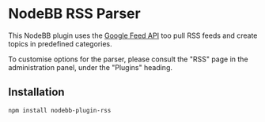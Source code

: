 # NodeBB RSS Parser

This NodeBB plugin uses the [Google Feed API](https://developers.google.com/feed/) too pull RSS feeds and create topics in predefined categories.

To customise options for the parser, please consult the "RSS" page in the administration panel, under the "Plugins" heading.

## Installation

    npm install nodebb-plugin-rss
